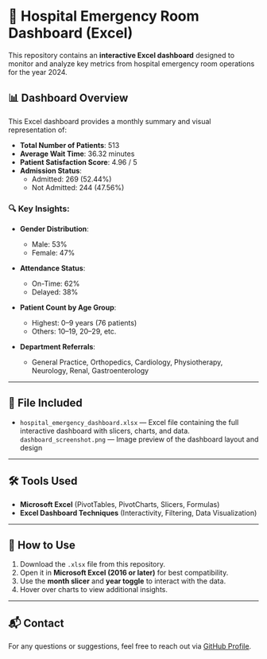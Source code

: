 # 🏥 Hospital Emergency Room Dashboard (Excel)

This repository contains an **interactive Excel dashboard** designed to monitor and analyze key metrics from hospital emergency room operations for the year 2024.

## 📊 Dashboard Overview

This Excel dashboard provides a monthly summary and visual representation of:

- **Total Number of Patients**: 513
- **Average Wait Time**: 36.32 minutes
- **Patient Satisfaction Score**: 4.96 / 5
- **Admission Status**:
  - Admitted: 269 (52.44%)
  - Not Admitted: 244 (47.56%)

### 🔍 Key Insights:

- **Gender Distribution**:
  - Male: 53%
  - Female: 47%

- **Attendance Status**:
  - On-Time: 62%
  - Delayed: 38%

- **Patient Count by Age Group**:
  - Highest: 0–9 years (76 patients)
  - Others: 10–19, 20–29, etc.

- **Department Referrals**:
  - General Practice, Orthopedics, Cardiology, Physiotherapy, Neurology, Renal, Gastroenterology

---

## 📁 File Included

- `hospital_emergency_dashboard.xlsx` — Excel file containing the full interactive dashboard with slicers, charts, and data.
  `dashboard_screenshot.png` — Image preview of the dashboard layout and design
---

## 🛠️ Tools Used

- **Microsoft Excel** (PivotTables, PivotCharts, Slicers, Formulas)
- **Excel Dashboard Techniques** (Interactivity, Filtering, Data Visualization)

---

## 🚀 How to Use

1. Download the `.xlsx` file from this repository.
2. Open it in **Microsoft Excel (2016 or later)** for best compatibility.
3. Use the **month slicer** and **year toggle** to interact with the data.
4. Hover over charts to view additional insights.

---

## 📬 Contact

For any questions or suggestions, feel free to reach out via [GitHub Profile](https://github.com/snehavarshney70).

